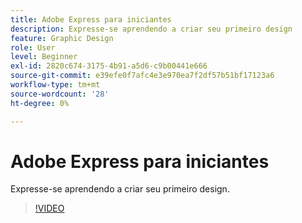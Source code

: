 ```yaml
---
title: Adobe Express para iniciantes
description: Expresse-se aprendendo a criar seu primeiro design
feature: Graphic Design
role: User
level: Beginner
exl-id: 2820c674-3175-4b91-a5d6-c9b00441e666
source-git-commit: e39efe0f7afc4e3e970ea7f2df57b51bf17123a6
workflow-type: tm+mt
source-wordcount: '28'
ht-degree: 0%

---
```


# Adobe Express para iniciantes

Expresse-se aprendendo a criar seu primeiro design.

>[!VIDEO](https://video.tv.adobe.com/v/3420225?quality=12&learn=on&hidetitle=true)

